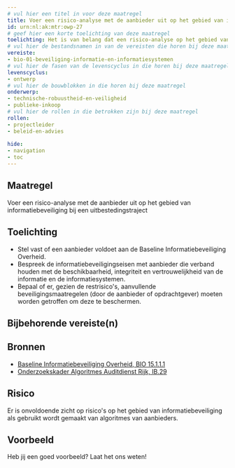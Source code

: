```yaml
---
# vul hier een titel in voor deze maatregel
title: Voer een risico-analyse met de aanbieder uit op het gebied van informatiebeveiliging bij een uitbestedingstraject
id: urn:nl:ak:mtr:owp-27
# geef hier een korte toelichting van deze maatregel
toelichting: Het is van belang dat een risico-analyse op het gebied van informatiebeveiliging wordt uitgevoerd met een aanbieder van algoritmes in het geval van een uitbestedingstraject.
# vul hier de bestandsnamen in van de vereisten die horen bij deze maatregel
vereiste:
- bio-01-beveiliging-informatie-en-informatiesystemen
# vul hier de fasen van de levenscyclus in die horen bij deze maatregel
levenscyclus:
- ontwerp
# vul hier de bouwblokken in die horen bij deze maatregel  
onderwerp:
- technische-robuustheid-en-veiligheid
- publieke-inkoop
# vul hier de rollen in die betrokken zijn bij deze maatregel
rollen:
- projectleider
- beleid-en-advies
  
hide:
- navigation
- toc
---
```


<!-- tags -->

## Maatregel
Voer een risico-analyse met de aanbieder uit op het gebied van informatiebeveiliging bij een uitbestedingstraject

## Toelichting
- Stel vast of een aanbieder voldoet aan de Baseline Informatiebeveiliging Overheid.
- Bespreek de informatiebeveiligingseisen met aanbieder die verband houden met de beschikbaarheid, integriteit en vertrouwelijkheid van de informatie en de informatiesystemen.
- Bepaal of er, gezien de restrisico's, aanvullende beveiligingsmaatregelen (door de aanbieder of opdrachtgever) moeten worden getroffen om deze te beschermen.
## Bijbehorende vereiste(n)

<!-- list_vereisten_on_maatregelen_page -->

## Bronnen

- [Baseline Informatiebeveiliging Overheid, BIO 15.1.1.1](https://www.digitaleoverheid.nl/overzicht-van-alle-onderwerpen/cybersecurity/bio-en-ensia/baseline-informatiebeveiliging-overheid/)
- [Onderzoekskader Algoritmes Auditdienst Rijk, IB.29](https://www.rijksoverheid.nl/documenten/rapporten/2023/07/11/onderzoekskader-algoritmes-adr-2023)

## Risico 
<!-- vul hier het specifieke risico in dat kan worden gemitigeerd met behulp van deze maatregel -->
Er is onvoldoende zicht op risico's op het gebied van informatiebeveiliging als gebruikt wordt gemaakt van algoritmes van aanbieders. 

## Voorbeeld

Heb jij een goed voorbeeld? Laat het ons weten!
